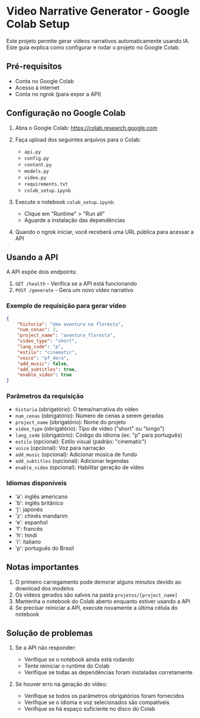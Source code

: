 # Video Narrative Generator - Google Colab Setup

Este projeto permite gerar vídeos narrativos automaticamente usando IA. Este guia explica como configurar e rodar o projeto no Google Colab.

## Pré-requisitos

- Conta no Google Colab
- Acesso à internet
- Conta no ngrok (para expor a API)

## Configuração no Google Colab

1. Abra o Google Colab: https://colab.research.google.com

2. Faça upload dos seguintes arquivos para o Colab:
   - `api.py`
   - `config.py`
   - `content.py`
   - `models.py`
   - `video.py`
   - `requirements.txt`
   - `colab_setup.ipynb`

3. Execute o notebook `colab_setup.ipynb`:
   - Clique em "Runtime" > "Run all"
   - Aguarde a instalação das dependências

4. Quando o ngrok iniciar, você receberá uma URL pública para acessar a API

## Usando a API

A API expõe dois endpoints:

1. `GET /health` - Verifica se a API está funcionando
2. `POST /generate` - Gera um novo vídeo narrativo

### Exemplo de requisição para gerar vídeo

```json
{
    "historia": "Uma aventura na floresta",
    "num_cenas": 3,
    "project_name": "aventura_floresta",
    "video_type": "short",
    "lang_code": "p",
    "estilo": "cinematic",
    "voice": "pf_dora",
    "add_music": false,
    "add_subtitles": true,
    "enable_video": true
}
```

### Parâmetros da requisição

- `historia` (obrigatório): O tema/narrativa do vídeo
- `num_cenas` (obrigatório): Número de cenas a serem geradas
- `project_name` (obrigatório): Nome do projeto
- `video_type` (obrigatório): Tipo de vídeo ("short" ou "longo")
- `lang_code` (obrigatório): Código do idioma (ex: "p" para português)
- `estilo` (opcional): Estilo visual (padrão: "cinematic")
- `voice` (opcional): Voz para narração
- `add_music` (opcional): Adicionar música de fundo
- `add_subtitles` (opcional): Adicionar legendas
- `enable_video` (opcional): Habilitar geração de vídeo

### Idiomas disponíveis

- 'a': inglês americano
- 'b': inglês britânico
- 'j': japonês
- 'z': chinês mandarim
- 'e': espanhol
- 'f': francês
- 'h': hindi
- 'i': italiano
- 'p': português do Brasil

## Notas importantes

1. O primeiro carregamento pode demorar alguns minutos devido ao download dos modelos
2. Os vídeos gerados são salvos na pasta `projetos/[project_name]`
3. Mantenha o notebook do Colab aberto enquanto estiver usando a API
4. Se precisar reiniciar a API, execute novamente a última célula do notebook

## Solução de problemas

1. Se a API não responder:
   - Verifique se o notebook ainda está rodando
   - Tente reiniciar o runtime do Colab
   - Verifique se todas as dependências foram instaladas corretamente

2. Se houver erro na geração do vídeo:
   - Verifique se todos os parâmetros obrigatórios foram fornecidos
   - Verifique se o idioma e voz selecionados são compatíveis
   - Verifique se há espaço suficiente no disco do Colab
